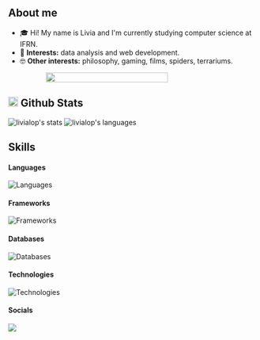 ## About me
- 🎓 Hi! My name is Livia and I'm currently studying computer science at IFRN.
- 🌱 **Interests:** data analysis and web development.
- 🤓 **Other interests:** philosophy, gaming, films, spiders, terrariums. 

<div style='display:flex; justify-content:center; align-items:center;'>
  <img src='https://media.giphy.com/media/v1.Y2lkPWVjZjA1ZTQ3YWc3NXY2bWdnM3lqczV0ajYyYW0xaDN4dGZoajgydHd5M3NiNHIxOCZlcD12MV9naWZzX3NlYXJjaCZjdD1n/ohT97gdpR40vK/giphy.gif' style='width:70%'>
</div>

## <img src="https://media.giphy.com/media/iY8CRBdQXODJSCERIr/giphy.gif" width="20"> Github Stats

![livialop's stats](https://github-readme-stats.vercel.app/api?username=livialop&theme=aura&show_icons=true&hide_border=true&count_private=true)
![livialop's languages](https://github-readme-stats.vercel.app/api/top-langs/?username=livialop&theme=aura&layout=compact&hide_border=true)

## Skills

#### Languages
![Languages](https://skillicons.dev/icons?i=python,html,css)

#### Frameworks
![Frameworks](https://skillicons.dev/icons?i=flask,bootstrap)

#### Databases
![Databases](https://skillicons.dev/icons?i=postgres,mysql,sqlite)

#### Technologies
![Technologies](https://skillicons.dev/icons?i=git,gitlab,linux,figma,md)

#### Socials
<a href='mailto:livvialn7@gmail.com'><img src='https://skillicons.dev/icons?i=gmail'></a>
